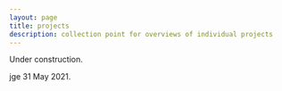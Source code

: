 ```yaml
---
layout: page
title: projects
description: collection point for overviews of individual projects
---
```


Under construction.

<!--[Re-thinking sourdough recipes.](baking.html)-->

<!---
Currently in preparation are writeups on ongoing theoretical and computational projects related to the internal composition of neutron stars, magnetic field generation and time-variability in plasmas, and analyses and interpretation of uniquely American socio-economic questions.
-->




jge 31 May 2021.
